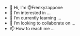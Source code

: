 - 👋 Hi, I’m @Frenkyzappone
- 👀 I’m interested in ...
- 🌱 I’m currently learning ...
- 💞️ I’m looking to collaborate on ...
- 📫 How to reach me ...

<!---
Frenkyzappone/Frenkyzappone is a ✨ special ✨ repository because its `README.md` (this file) appears on your GitHub profile.
You can click the Preview link to take a look at your changes.
--->
